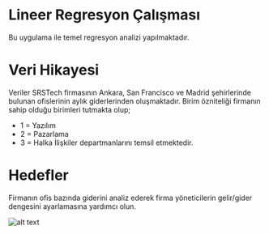 # Lineer Regresyon Çalışması

Bu uygulama ile temel regresyon analizi yapılmaktadır.

# Veri Hikayesi 

Veriler SRSTech firmasının Ankara, San Francisco ve Madrid şehirlerinde bulunan ofislerinin aylık giderlerinden oluşmaktadır. Birim özniteliği firmanın sahip olduğu birimleri tutmakta olup;
-	1 = Yazılım 
-	2 = Pazarlama 
-	3 = Halka İlişkiler departmanlarını temsil etmektedir.

# Hedefler

Firmanın ofis bazında giderini analiz ederek firma yöneticilerin gelir/gider dengesini ayarlamasına yardımcı olun.

![alt text](https://github.com/[burakugurr]/[Regression]/blob/[master]/img/model.png?raw=true)